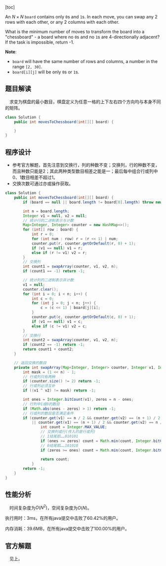 [toc]

An $N \times N$ `board` contains only `0`s and `1`s. In each move, you can swap any 2 rows with each other, or any 2 columns with each other.

What is the minimum number of moves to transform the board into a "chessboard" - a board where no `0`s and no `1`s are 4-directionally adjacent? If the task is impossible, return -1.



**Note**:

* `board` will have the same number of rows and columns, a number in the range `[2, 30]`.
* `board[i][j]` will be only `0`s or `1`s.



## 题目解读

&emsp;求变为棋盘的最小数目，棋盘定义为任意一格的上下左右四个方向均与本身不同的矩阵。

```java
class Solution {
    public int movesToChessboard(int[][] board) {

    }
}
```

## 程序设计

* 参考官方解题，首先注意到交换行，列的种数不变；交换列，行的种数不变，而且种数只能是$2$；其此两种类型数目相差之能是一；最后每中组合行或列中$0$、$1$数目相差不超过$1$。
* 交换次数可通过亦或操作获取。

```java
class Solution {
    public int movesToChessboard(int[][] board) {
        if (board == null || board.length != board[0].length) throw new IllegalArgumentException("invalid param");

        int n = board.length;
        Integer v1 = null, v2 = null;
        // 统计行的二进制表示与计数
        Map<Integer, Integer> counter = new HashMap<>();
        for (int[] row : board) {
            int r = 0;
            for (int num : row) r = (r << 1) | num;
            counter.put(r, counter.getOrDefault(r, 0) + 1); 
            if (v1 == null) v1 = r;
            else if (r != v1) v2 = r;
        }
        // 交换列
        int count1 = swapArray(counter, v1, v2, n);
        if (count1 == -1) return -1;

        // 统计列的二进制表示并计数
        v1 = null;
        counter.clear();
        for (int i = 0; i < n; i++) {
            int c = 0;
            for (int j = 0; j < n; j++) {
                c = (c << 1) | board[j][i];
            }
            counter.put(c, counter.getOrDefault(c, 0) + 1); 
            if (v1 == null) v1 = c;
            else if (c != v1) v2 = c;
        }
        // 交换行
        int count2 = swapArray(counter, v1, v2, n);
        if (count2 == -1) return -1;
        return count1 + count2;
    }

    // 返回交换的数目
    private int swapArray(Map<Integer, Integer> counter, Integer v1, Integer v2, int n) {
        int mask = (1 << n) - 1;
        // 行或列只有两种
        if (counter.size() != 2) return -1;
        // 行或列必须互补
        if ((v1 ^ v2) != mask) return -1;

        int ones = Integer.bitCount(v1), zeros = n - ones;
        // 行列中1或0的数目
        if (Math.abs(ones - zeros) > 1) return -1; 
        // 行或列的数目是否满足条件
        if (counter.get(v1) == n / 2 && counter.get(v2) == (n + 1) / 2 
            || counter.get(v1) == (n + 1) / 2 && counter.get(v2) == n / 2) {
                int count = Integer.MAX_VALUE;
                // 交换列或行(传入的是行或列)
                // 1结尾即……010101
                if (ones >= zeros) count = Math.min(count, Integer.bitCount(v1 ^ 0x55555555 & mask) / 2);
                // 0结尾即……101010
                if (zeros >= ones) count = Math.min(count, Integer.bitCount(v1 ^ 0xAAAAAAAA & mask) / 2);
                
                return count;
            }
        return -1;
    }
}
```

## 性能分析

&emsp;时间复杂度为$O(N^2)$，空间复杂度为$O(N)$。

执行用时：3ms，在所有java提交中击败了60.42%的用户。

内存消耗：39.6MB，在所有java提交中击败了100.00%的用户。

## 官方解题

&emsp;见上。